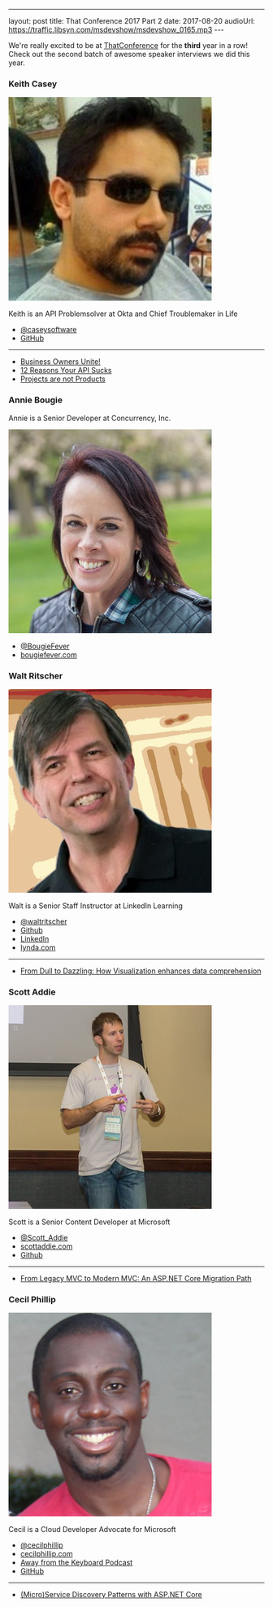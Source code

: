 ---
layout: post
title: That Conference 2017 Part 2
date: 2017-08-20
audioUrl: https://traffic.libsyn.com/msdevshow/msdevshow_0165.mp3
--- 

We're really excited to be at [ThatConference](https://www.thatconference.com/) for the **third** year in a row! Check out the second batch of awesome speaker interviews we did this year.

### Keith Casey

![Keith Casey](keith.jpeg)

Keith is an API Problemsolver at Okta and Chief Troublemaker in Life

 - [@caseysoftware](https://twitter.com/caseysoftware)
 - [GitHub](https://github.com/CaseySoftware)

------------------------------

 - [Business Owners Unite!](https://www.thatconference.com/Sessions/Session/11793)
 - [12 Reasons Your API Sucks](https://www.thatconference.com/Sessions/Session/11666)
 - [Projects are not Products](https://www.thatconference.com/Sessions/Session/11744)

### Annie Bougie

Annie is a Senior Developer at Concurrency, Inc.

![Annie Bougie](annie.jpg)

 - [@BougieFever](https://twitter.com/BougieFever)
 - [bougiefever.com](http://bougiefever.com/)

### Walt Ritscher

![Walt Ritscher](walt.jpg)

Walt is a Senior Staff Instructor at LinkedIn Learning

 - [@waltritscher](https://twitter.com/waltritscher)
 - [Github](https://github.com/WaltRitscher)
 - [LinkedIn](https://www.linkedin.com/in/waltritscher/)
 - [lynda.com](http://lynda.com/waltritscher)

 ---------------------------

 - [From Dull to Dazzling: How Visualization enhances data comprehension](https://www.thatconference.com/Sessions/Session/11658)

### Scott Addie

![Scott Addie](scott.jpg)

Scott is a Senior Content Developer at Microsoft

 - [@Scott_Addie](https://twitter.com/Scott_Addie)
 - [scottaddie.com](https://scottaddie.com/)
 - [Github](https://github.com/scottaddie)

 ---------------------------

 - [From Legacy MVC to Modern MVC: An ASP.NET Core Migration Path](https://www.thatconference.com/Sessions/Session/11628)

### Cecil Phillip

![Cecil Phillip](cecil.png)

Cecil is a Cloud Developer Advocate for Microsoft
			
 - [@cecilphillip](https://twitter.com/cecilPhillip)
 - [cecilphillip.com](http://cecilphillip.com/)
 - [Away from the Keyboard Podcast](http://awayfromthekeyboard.com/)
 - [GitHub](https://www.thatconference.com/images/icons/btn-s-gh.png)

 ---------------------------

 - [(Micro)Service Discovery Patterns with ASP.NET Core](https://www.thatconference.com/Sessions/Session/11478)